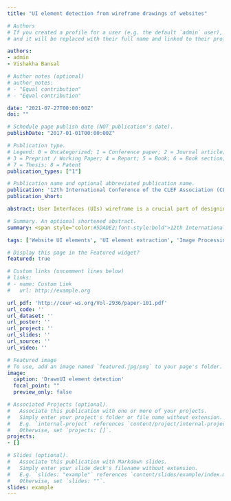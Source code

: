 ```yaml
---
title: "UI element detection from wireframe drawings of websites"

# Authors
# If you created a profile for a user (e.g. the default `admin` user), write the username (folder name) here 
# and it will be replaced with their full name and linked to their profile.

authors:
- admin
- Vishakha Bansal

# Author notes (optional)
# author_notes:
# - "Equal contribution"
# - "Equal contribution"

date: "2021-07-27T00:00:00Z"
doi: ""

# Schedule page publish date (NOT publication's date).
publishDate: "2017-01-01T00:00:00Z"

# Publication type.
# Legend: 0 = Uncategorized; 1 = Conference paper; 2 = Journal article;
# 3 = Preprint / Working Paper; 4 = Report; 5 = Book; 6 = Book section;
# 7 = Thesis; 8 = Patent
publication_types: ["1"]

# Publication name and optional abbreviated publication name.
publication: '12th International Conference of the CLEF Association (CLEF 2021) - Bucharest, Romania'
publication_short: 

abstract: User Interfaces (UIs) wireframe is a crucial part of designing front-end of websites and mobile applications. Detection of UI elements such as paragraphs, buttons, images etc. from the wireframes using advanced Artificial Intelligence (AI) algorithms pave the way to automate the process of conversion of wireframes to Hypertext Mark-up Language (HTML) code. In this paper, we have explored different variants of 5th generation of You Only Look Once (YOLOv5) algorithm and post-processing techniques involving tuning of confidence cut-off variable for detection of UI elements. Our final approach comprises of data pre-processing using contrast normalization and conversion to black and white (BW), detection and localization of UI elements using YOLOv5x variant followed by confidence cutoff for selecting final bounding boxes. This approach resulted in Mean Average Precision (mAP) of 0.836 on the test data.

# Summary. An optional shortened abstract.
summary: <span style="color:#5DADE2;font-style:bold">12th International Conference of the CLEF Association (CLEF 2021) - Bucharest, Romania</span>

tags: ['Website UI elements', 'UI element extraction', 'Image Processing', 'OpenCV', 'Object Detection', 'YOLOv5', 'Confidence Cutoff Variation']

# Display this page in the Featured widget?
featured: true

# Custom links (uncomment lines below)
# links:
# - name: Custom Link
#   url: http://example.org

url_pdf: 'http://ceur-ws.org/Vol-2936/paper-101.pdf'
url_code: ''
url_dataset: ''
url_poster: ''
url_project: ''
url_slides: ''
url_source: ''
url_video: ''

# Featured image
# To use, add an image named `featured.jpg/png` to your page's folder. 
image:
  caption: 'DrawnUI element detection'
  focal_point: ""
  preview_only: false

# Associated Projects (optional).
#   Associate this publication with one or more of your projects.
#   Simply enter your project's folder or file name without extension.
#   E.g. `internal-project` references `content/project/internal-project/index.md`.
#   Otherwise, set `projects: []`.
projects:
- []

# Slides (optional).
#   Associate this publication with Markdown slides.
#   Simply enter your slide deck's filename without extension.
#   E.g. `slides: "example"` references `content/slides/example/index.md`.
#   Otherwise, set `slides: ""`.
slides: example
---
```


